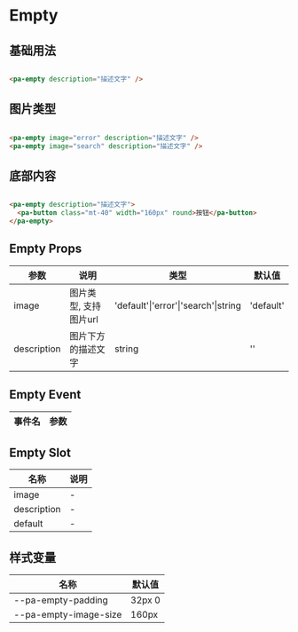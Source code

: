 # Empty

<!--codes start-->

## 基础用法

```html [template]

<pa-empty description="描述文字" />

```
## 图片类型

```html [template]

<pa-empty image="error" description="描述文字" />
<pa-empty image="search" description="描述文字" />

```
## 底部内容

```html [template]

<pa-empty description="描述文字">
  <pa-button class="mt-40" width="160px" round>按钮</pa-button>
</pa-empty>

```

<!--codes end-->

## Empty Props

<!--props start-->

| 参数 | 说明 | 类型 | 默认值 |
| --- | ----- | --- | --- |
| image | 图片类型, 支持图片url | 'default'\|'error'\|'search'\|string |  'default' |
| description | 图片下方的描述文字 | string |  '' |

<!--props end-->

## Empty Event

<!--event start-->

| 事件名 | 参数 |
| --- | --- |


<!--event end-->

## Empty Slot

<!--slot start-->

| 名称 | 说明 |
| --- | --- |
| image | - |
| description | - |
| default | - |

<!--slot end-->

## 样式变量

<!--cssVar start-->

| 名称 | 默认值 |
| --- | --- |
| --pa-empty-padding | 32px 0 |
| --pa-empty-image-size | 160px |

<!--cssVar end-->


